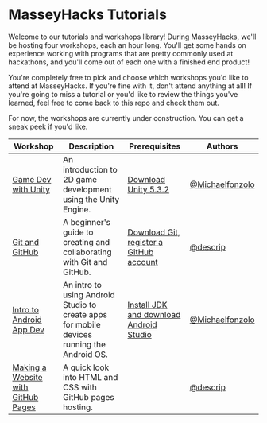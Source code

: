 # MasseyHacks Tutorials

Welcome to our tutorials and workshops library! During MasseyHacks, we'll be hosting four workshops, each an hour long. You'll get some hands on experience working with programs that are pretty commonly used at hackathons, and you'll come out of each one with a finished end product!

You're completely free to pick and choose which workshops you'd like to attend at MasseyHacks. If you're fine with it, don't attend anything at all! If you're going to miss a tutorial or you'd like to review the things you've learned, feel free to come back to this repo and check them out.

For now, the workshops are currently under construction. You can get a sneak peek if you'd like.

| Workshop       | Description                                                           | Prerequisites | Authors  |
|----------------|-----------------------------------------------------------------------|---------------|----------|
| [Game Dev with Unity](game-dev-with-unity) | An introduction to 2D game development using the Unity Engine. | [Download Unity 5.3.2](https://github.com/MasseyHacks/tutorials/blob/master/game-dev-with-unity/PREREQUISITES.md) | [@Michaelfonzolo][Michaelfonzolo] |
| [Git and GitHub]((git-and-github)) | A beginner's guide to creating and collaborating with Git and GitHub. | [Download Git, register a GitHub account](https://github.com/descrip/masseyhacks-tutorials/blob/master/git-and-github/README.md#step-0-prerequisites) | [@descrip][descrip] |
|[Intro to Android App Dev](app-dev-with-android)| An intro to using Android Studio to create apps for mobile devices running the Android OS. | [Install JDK and download Android Studio](https://github.com/MasseyHacks/tutorials/blob/master/intro-to-android/PREREQUISITES.md) | [@Michaelfonzolo][Michaelfonzolo] |
| [Making a Website with GitHub Pages](website-with-github-pages) | A quick look into HTML and CSS with GitHub pages hosting. |               | [@descrip][descrip] |
[descrip]: https://github.com/descrip
[Michaelfonzolo]: https://github.com/Michaelfonzolo
[DChang87]: https://github.com/DChang87

